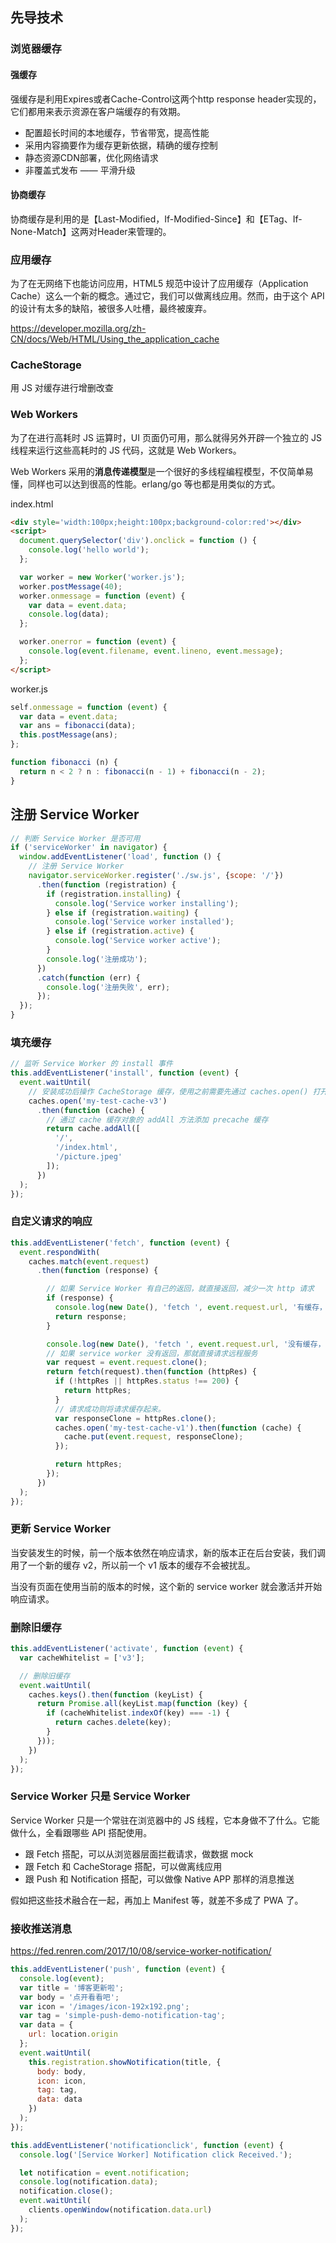 ## 先导技术

### 浏览器缓存

#### 强缓存

强缓存是利用Expires或者Cache-Control这两个http response header实现的，它们都用来表示资源在客户端缓存的有效期。


- 配置超长时间的本地缓存，节省带宽，提高性能
- 采用内容摘要作为缓存更新依据，精确的缓存控制
- 静态资源CDN部署，优化网络请求                        
- 非覆盖式发布  —— 平滑升级

#### 协商缓存

协商缓存是利用的是【Last-Modified，If-Modified-Since】和【ETag、If-None-Match】这两对Header来管理的。

### 应用缓存

为了在无网络下也能访问应用，HTML5 规范中设计了应用缓存（Application Cache）这么一个新的概念。通过它，我们可以做离线应用。然而，由于这个 API 的设计有太多的缺陷，被很多人吐槽，最终被废弃。

https://developer.mozilla.org/zh-CN/docs/Web/HTML/Using_the_application_cache

### CacheStorage 

用 JS 对缓存进行增删改查

### Web Workers

为了在进行高耗时 JS 运算时，UI 页面仍可用，那么就得另外开辟一个独立的 JS 线程来运行这些高耗时的 JS 代码，这就是 Web Workers。

Web Workers 采用的**消息传递模型**是一个很好的多线程编程模型，不仅简单易懂，同样也可以达到很高的性能。erlang/go 等也都是用类似的方式。

index.html

```html
<div style='width:100px;height:100px;background-color:red'></div>
<script>
  document.querySelector('div').onclick = function () {
    console.log('hello world');
  };

  var worker = new Worker('worker.js');
  worker.postMessage(40);
  worker.onmessage = function (event) {
    var data = event.data;
    console.log(data);
  };

  worker.onerror = function (event) {
    console.log(event.filename, event.lineno, event.message);
  };
</script>
```
worker.js

```javascript
self.onmessage = function (event) {
  var data = event.data;
  var ans = fibonacci(data);
  this.postMessage(ans);
};

function fibonacci (n) {
  return n < 2 ? n : fibonacci(n - 1) + fibonacci(n - 2);
}
```
## 注册 Service Worker

```javascript
// 判断 Service Worker 是否可用
if ('serviceWorker' in navigator) {
  window.addEventListener('load', function () {
    // 注册 Service Worker
    navigator.serviceWorker.register('./sw.js', {scope: '/'})
      .then(function (registration) {
        if (registration.installing) {
          console.log('Service worker installing');
        } else if (registration.waiting) {
          console.log('Service worker installed');
        } else if (registration.active) {
          console.log('Service worker active');
        }
        console.log('注册成功');
      })
      .catch(function (err) {
        console.log('注册失败', err);
      });
  });
}
```


### 填充缓存

```javascript
// 监听 Service Worker 的 install 事件
this.addEventListener('install', function (event) {
  event.waitUntil(
    // 安装成功后操作 CacheStorage 缓存，使用之前需要先通过 caches.open() 打开对应缓存空间
    caches.open('my-test-cache-v3')
      .then(function (cache) {
        // 通过 cache 缓存对象的 addAll 方法添加 precache 缓存
        return cache.addAll([
          '/',
          '/index.html',
          '/picture.jpeg'
        ]);
      })
  );
});
```

### 自定义请求的响应

```javascript
this.addEventListener('fetch', function (event) {
  event.respondWith(
    caches.match(event.request)
      .then(function (response) {

        // 如果 Service Worker 有自己的返回，就直接返回，减少一次 http 请求
        if (response) {
          console.log(new Date(), 'fetch ', event.request.url, '有缓存，从缓存中取');
          return response;
        }

        console.log(new Date(), 'fetch ', event.request.url, '没有缓存，网络获取');
        // 如果 service worker 没有返回，那就直接请求远程服务
        var request = event.request.clone();
        return fetch(request).then(function (httpRes) {
          if (!httpRes || httpRes.status !== 200) {
            return httpRes;
          }
          // 请求成功则将请求缓存起来。
          var responseClone = httpRes.clone();
          caches.open('my-test-cache-v1').then(function (cache) {
            cache.put(event.request, responseClone);
          });

          return httpRes;
        });
      })
  );
});
```

### 更新 Service Worker

当安装发生的时候，前一个版本依然在响应请求，新的版本正在后台安装，我们调用了一个新的缓存 v2，所以前一个 v1 版本的缓存不会被扰乱。

当没有页面在使用当前的版本的时候，这个新的 service worker 就会激活并开始响应请求。

### 删除旧缓存

```javascript
this.addEventListener('activate', function (event) {
  var cacheWhitelist = ['v3'];

  // 删除旧缓存
  event.waitUntil(
    caches.keys().then(function (keyList) {
      return Promise.all(keyList.map(function (key) {
        if (cacheWhitelist.indexOf(key) === -1) {
          return caches.delete(key);
        }
      }));
    })
  );
});
```


### Service Worker 只是 Service Worker

Service Worker 只是一个常驻在浏览器中的 JS 线程，它本身做不了什么。它能做什么，全看跟哪些 API 搭配使用。

- 跟 Fetch 搭配，可以从浏览器层面拦截请求，做数据 mock
- 跟 Fetch 和 CacheStorage 搭配，可以做离线应用
- 跟 Push 和 Notification 搭配，可以做像 Native APP 那样的消息推送

假如把这些技术融合在一起，再加上 Manifest 等，就差不多成了 PWA 了。


### 接收推送消息

https://fed.renren.com/2017/10/08/service-worker-notification/

```javascript
this.addEventListener('push', function (event) {
  console.log(event);
  var title = '博客更新啦';
  var body = '点开看看吧';
  var icon = '/images/icon-192x192.png';
  var tag = 'simple-push-demo-notification-tag';
  var data = {
    url: location.origin
  };
  event.waitUntil(
    this.registration.showNotification(title, {
      body: body,
      icon: icon,
      tag: tag,
      data: data
    })
  );
});

this.addEventListener('notificationclick', function (event) {
  console.log('[Service Worker] Notification click Received.');

  let notification = event.notification;
  console.log(notification.data);
  notification.close();
  event.waitUntil(
    clients.openWindow(notification.data.url)
  );
});
```

